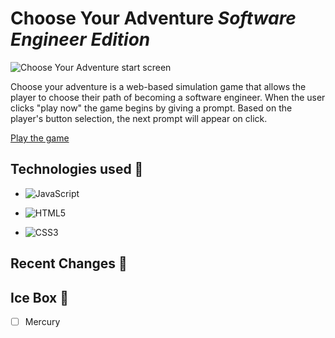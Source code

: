 # Choose Your Adventure _Software Engineer Edition_
![Choose Your Adventure start screen](https://img.shields.io/badge/JavaScript-323330?style=for-the-badge&logo=javascript&logoColor=F7DF1E)

Choose your adventure is a web-based simulation game that allows the player to choose their path of becoming a software engineer. When the user clicks "play now" the game begins by giving a prompt.  Based on the player's button selection, the next prompt will appear on click. 

[Play the game](https://zaragotcode-choose-your-adventure.netlify.app/)

## Technologies used 💾
* ![JavaScript](https://img.shields.io/badge/JavaScript-323330?style=for-the-badge&logo=javascript&logoColor=F7DF1E)

* ![HTML5](https://img.shields.io/badge/HTML5-E34F26?style=for-the-badge&logo=html5&logoColor=white)  

* ![CSS3](https://img.shields.io/badge/CSS3-1572B6?style=for-the-badge&logo=css3&logoColor=white)  

## Recent Changes 🧹


## Ice Box 🧊  

- [ ] Mercury

